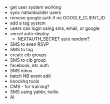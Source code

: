 * get user system working
* sync nationbuilder users
* remove google auth if no GOOGLE_CLIENT_ID 
* add a tag system
* users can login using sms, email, or google
* vercel auto-deploy
  - NEXTAUTH_SECRET auto random?
* SMS to even RSVP
* SMS to tag
* create cib groups
* SMS to cib group
* facebook, etc auth
* SMS inbox
* batch NB event edit
* knockhq tools
* CMS - for training?
* SMS using yabbr, twilio
* AI 